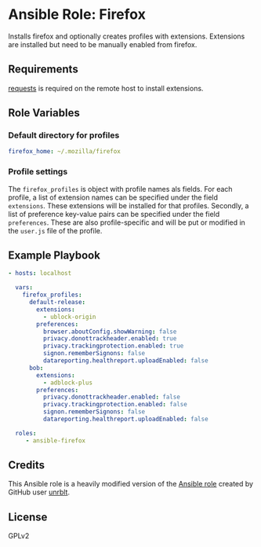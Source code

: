 # Ansible Role: Firefox

Installs firefox and optionally creates profiles with extensions.
Extensions are installed but need to be manually enabled from firefox.

## Requirements

[requests][0] is required on the remote host to install extensions.

## Role Variables

### Default directory for profiles

```yaml
firefox_home: ~/.mozilla/firefox
```

### Profile settings

The `firefox_profiles` is object with profile names als fields. For each profile, a list of extension names can be specified under the field `extensions`. These extensions will be installed for that profiles. Secondly, a list of preference key-value pairs can be specified under the field `preferences`. These are also profile-specific and will be put or modified in the `user.js` file of the profile.

## Example Playbook

```yaml
- hosts: localhost

  vars:
    firefox_profiles:
      default-release:
        extensions:
          - ublock-origin
        preferences:
		  browser.aboutConfig.showWarning: false
          privacy.donottrackheader.enabled: true
          privacy.trackingprotection.enabled: true
          signon.rememberSignons: false
          datareporting.healthreport.uploadEnabled: false
      bob:
        extensions:
          - adblock-plus
        preferences:
          privacy.donottrackheader.enabled: false
          privacy.trackingprotection.enabled: false
          signon.rememberSignons: false
          datareporting.healthreport.uploadEnabled: false

  roles:
     - ansible-firefox
```

## Credits

This Ansible role is a heavily modified version of the [Ansible role](https://github.com/unrblt/ansible-role-firefox) created by GitHub user [unrblt](https://github.com/unrblt).

## License


GPLv2

[0]: http://docs.python-requests.org/en/master "requests"
